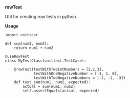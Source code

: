 **rowTest**

Util for creating row tests in python.

**Usage**


    import unittest

    def sum(num1, num2):
        return num1 + num2

    @useRowTest
    class MyTestClass(unittest.TestCase):
    
        @rowTest(testWithTwoIntNumbers = [1,2,3],
                 testWithOneNegativeNumber = [-1, 1, 0],
                 testWithTwoNegativeNumbers = [-2, -1, -3])
        def test_sum(num1, num2, expected):
            actual = sum(num1, num2)
            self.assertEquals(actual, expected)
